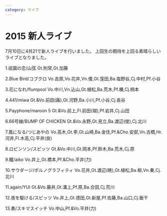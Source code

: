 ```yaml
---
category: ライブ
---
```

# 2015 新人ライブ

7月10日に4共21で新人ライブを行いました。
上回生の期待を上回る素晴らしいライブとなりました。

1.祇園の恋/山弦
Gt.則常,Gt.加藤

2.Blue Bird/コブクロ
Vo.吉原,Vo.花井,Vn.倭,Gt.窪田,Ba.塩野谷,Cj.中村,Pf.小谷

3.花になれ/flumpool
Vo.中川,Vn.込山,Gt.植松,Ba.荒木,Pf.櫟,Cj.柄本

4.441/miwa
Gt.&Vo.前田(蕗),Gt.河野,Ba.小川,Pf.小谷,Cj.長谷

5.Payphone/maroon 5
Gt.&Vo.前上,Fl.前田(瑚),Pf.岩井,Cj.山田

6.66号線/BUMP OF CHICKEN
Gt.&Vo.永野,Gt.見立,Ba.渡辺(俊),Cj.北川

7.風になる/つじあやの
Vo.高木,Gt.李,Gt.山崎,Ba.金住,Pf.&Cho.安部,Vn.古橋,Hr.河井,Fl.木高,Cj.平井(良)

8.ロビンソン/スピッツ
Gt.&Vo.中川,Gt.岡本,Pf.鈴木,Ba.荒木,Cj.原

9.瞳/aiko
Vo.井上,Gt.橋本,Pf.&Cho.平井(力)

10.サウダージ/ポルノグラフィティ
Vo.花井,Gt.渡辺(暁),Gt.植松,Ba.柳,Vn.秦,Cj.北川

11.again/YUI
Gt.&Vo.藤井,Gt.溝上,Pf.原,Ba.合田,Cj.荒川

12.夜を駆ける/スピッツ
Vo.井上,Gt.德田,Gt.新屋,Pf.佐藤,Ba.山口,Cj.飯干

13.奏/スキマスイッチ
Vo.中山,Pf.&Vo.平井(力)